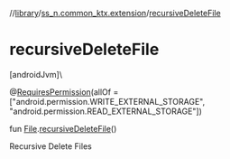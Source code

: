//[library](../../index.md)/[ss_n.common_ktx.extension](index.md)/[recursiveDeleteFile](recursive-delete-file.md)

# recursiveDeleteFile

[androidJvm]\

@[RequiresPermission](https://developer.android.com/reference/kotlin/androidx/annotation/RequiresPermission.html)(allOf = ["android.permission.WRITE_EXTERNAL_STORAGE", "android.permission.READ_EXTERNAL_STORAGE"])

fun [File](https://developer.android.com/reference/kotlin/java/io/File.html).[recursiveDeleteFile](recursive-delete-file.md)()

Recursive Delete Files
